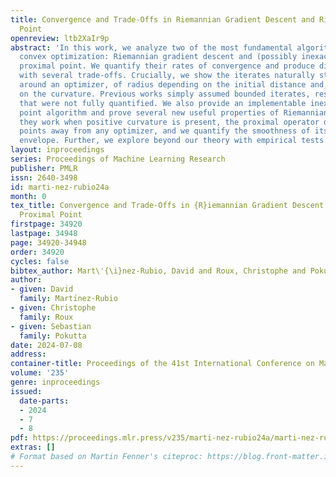 ```yaml
---
title: Convergence and Trade-Offs in Riemannian Gradient Descent and Riemannian Proximal
  Point
openreview: ltb2XaIr9p
abstract: 'In this work, we analyze two of the most fundamental algorithms in geodesically
  convex optimization: Riemannian gradient descent and (possibly inexact) Riemannian
  proximal point. We quantify their rates of convergence and produce different variants
  with several trade-offs. Crucially, we show the iterates naturally stay in a ball
  around an optimizer, of radius depending on the initial distance and, in some cases,
  on the curvature. Previous works simply assumed bounded iterates, resulting in rates
  that were not fully quantified. We also provide an implementable inexact proximal
  point algorithm and prove several new useful properties of Riemannian proximal methods:
  they work when positive curvature is present, the proximal operator does not move
  points away from any optimizer, and we quantify the smoothness of its induced Moreau
  envelope. Further, we explore beyond our theory with empirical tests.'
layout: inproceedings
series: Proceedings of Machine Learning Research
publisher: PMLR
issn: 2640-3498
id: marti-nez-rubio24a
month: 0
tex_title: Convergence and Trade-Offs in {R}iemannian Gradient Descent and {R}iemannian
  Proximal Point
firstpage: 34920
lastpage: 34948
page: 34920-34948
order: 34920
cycles: false
bibtex_author: Mart\'{\i}nez-Rubio, David and Roux, Christophe and Pokutta, Sebastian
author:
- given: David
  family: Martı́nez-Rubio
- given: Christophe
  family: Roux
- given: Sebastian
  family: Pokutta
date: 2024-07-08
address:
container-title: Proceedings of the 41st International Conference on Machine Learning
volume: '235'
genre: inproceedings
issued:
  date-parts:
  - 2024
  - 7
  - 8
pdf: https://proceedings.mlr.press/v235/marti-nez-rubio24a/marti-nez-rubio24a.pdf
extras: []
# Format based on Martin Fenner's citeproc: https://blog.front-matter.io/posts/citeproc-yaml-for-bibliographies/
---
```

